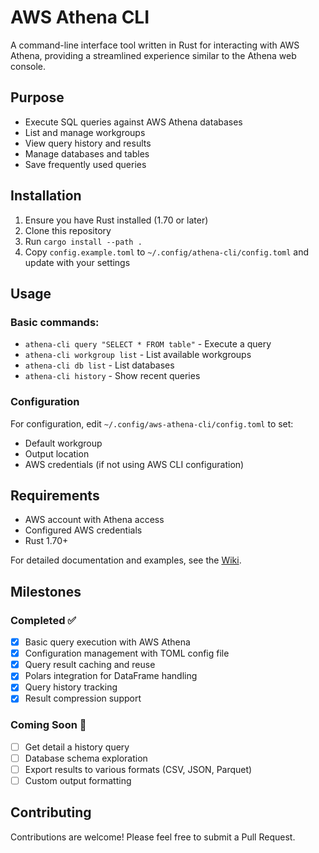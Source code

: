 # AWS Athena CLI

A command-line interface tool written in Rust for interacting with AWS Athena, providing a streamlined experience similar to the Athena web console.

## Purpose

- Execute SQL queries against AWS Athena databases
- List and manage workgroups
- View query history and results
- Manage databases and tables
- Save frequently used queries

## Installation

1. Ensure you have Rust installed (1.70 or later)
2. Clone this repository
3. Run `cargo install --path .`
4. Copy `config.example.toml` to `~/.config/athena-cli/config.toml` and update with your settings

## Usage

### Basic commands:
- `athena-cli query "SELECT * FROM table"` - Execute a query
- `athena-cli workgroup list` - List available workgroups
- `athena-cli db list` - List databases
- `athena-cli history` - Show recent queries

### Configuration
For configuration, edit `~/.config/aws-athena-cli/config.toml` to set:
- Default workgroup
- Output location
- AWS credentials (if not using AWS CLI configuration)

## Requirements

- AWS account with Athena access
- Configured AWS credentials
- Rust 1.70+

For detailed documentation and examples, see the [Wiki](link-to-wiki).

## Milestones

### Completed ✅
- [x] Basic query execution with AWS Athena
- [x] Configuration management with TOML config file
- [x] Query result caching and reuse
- [x] Polars integration for DataFrame handling
- [x] Query history tracking
- [x] Result compression support

### Coming Soon 🚀

- [ ] Get detail a history query
- [ ] Database schema exploration
- [ ] Export results to various formats (CSV, JSON, Parquet)
- [ ] Custom output formatting

## Contributing

Contributions are welcome! Please feel free to submit a Pull Request.
